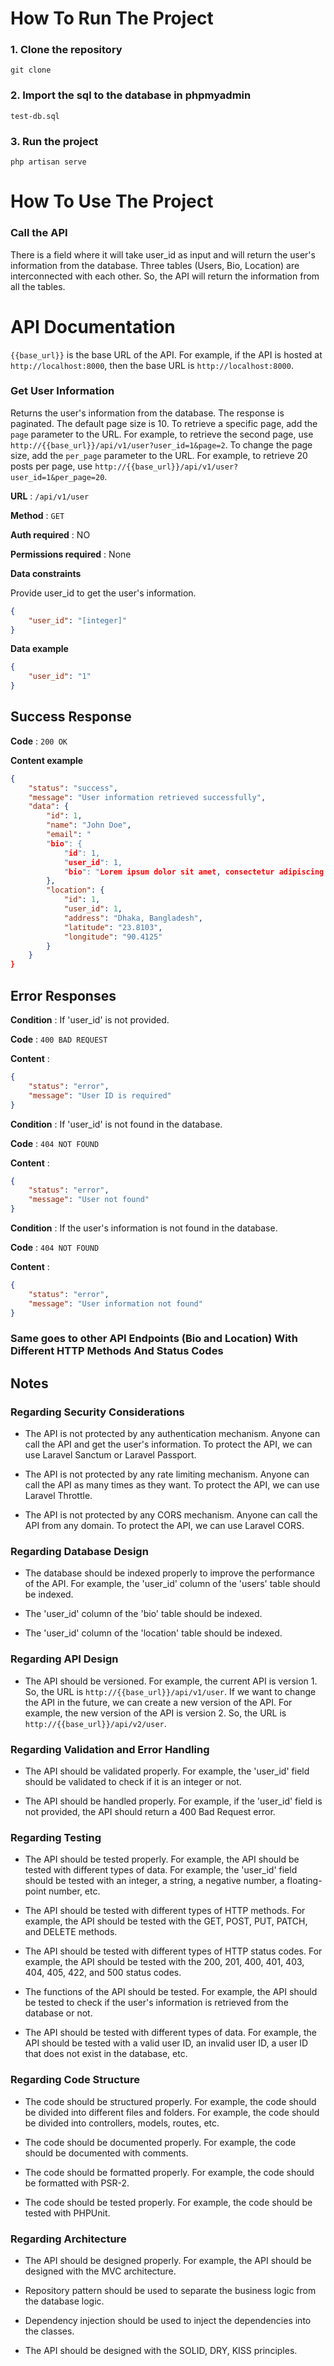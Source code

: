 # How To Run The Project

### 1. Clone the repository
```
git clone
```

### 2. Import the sql to the database in phpmyadmin
```
test-db.sql
```

### 3. Run the project
```
php artisan serve
```

# How To Use The Project

### Call the API

There is a field where it will take user_id as input and will return the user's information from the database. Three tables (Users, Bio, Location) are interconnected with each other. So, the API will return the information from all the tables.

# API Documentation

`{{base_url}}` is the base URL of the API. For example, if the API is hosted at `http://localhost:8000`, then the base URL is `http://localhost:8000`.

### Get User Information

Returns the user's information from the database. The response is paginated. The default page size is 10. To retrieve a specific page, add the `page` parameter to the URL. For example, to retrieve the second page, use `http://{{base_url}}/api/v1/user?user_id=1&page=2`. To change the page size, add the `per_page` parameter to the URL. For example, to retrieve 20 posts per page, use `http://{{base_url}}/api/v1/user?user_id=1&per_page=20`.

**URL** : `/api/v1/user`

**Method** : `GET`

**Auth required** : NO

**Permissions required** : None

**Data constraints**

Provide user_id to get the user's information.

```json
{
    "user_id": "[integer]"
}
```

**Data example**

```json
{
    "user_id": "1"
}
```

## Success Response

**Code** : `200 OK`

**Content example**

```json
{
    "status": "success",
    "message": "User information retrieved successfully",
    "data": {
        "id": 1,
        "name": "John Doe",
        "email": "
        "bio": {
            "id": 1,
            "user_id": 1,
            "bio": "Lorem ipsum dolor sit amet, consectetur adipiscing elit. Nulla euismod, nisl eget ultricies aliquam, quam nisl aliquet nunc, vitae aliquam nisl nisl eu nunc. Nulla
        },
        "location": {
            "id": 1,
            "user_id": 1,
            "address": "Dhaka, Bangladesh",
            "latitude": "23.8103",
            "longitude": "90.4125"
        }
    }
}
```

## Error Responses

**Condition** : If 'user_id' is not provided.

**Code** : `400 BAD REQUEST`

**Content** :

```json
{
    "status": "error",
    "message": "User ID is required"
}
```

**Condition** : If 'user_id' is not found in the database.

**Code** : `404 NOT FOUND`

**Content** :

```json
{
    "status": "error",
    "message": "User not found"
}
```

**Condition** : If the user's information is not found in the database.

**Code** : `404 NOT FOUND`

**Content** :

```json
{
    "status": "error",
    "message": "User information not found"
}
```

### Same goes to other API Endpoints (Bio and Location) With Different HTTP Methods And Status Codes

## Notes

### Regarding Security Considerations

-   The API is not protected by any authentication mechanism. Anyone can call the API and get the user's information. To protect the API, we can use Laravel Sanctum or Laravel Passport.

-   The API is not protected by any rate limiting mechanism. Anyone can call the API as many times as they want. To protect the API, we can use Laravel Throttle.

-   The API is not protected by any CORS mechanism. Anyone can call the API from any domain. To protect the API, we can use Laravel CORS.

### Regarding Database Design

- The database should be indexed properly to improve the performance of the API. For example, the 'user_id' column of the 'users' table should be indexed. 

- The 'user_id' column of the 'bio' table should be indexed.

- The 'user_id' column of the 'location' table should be indexed.

### Regarding API Design

- The API should be versioned. For example, the current API is version 1. So, the URL is `http://{{base_url}}/api/v1/user`. If we want to change the API in the future, we can create a new version of the API. For example, the new version of the API is version 2. So, the URL is `http://{{base_url}}/api/v2/user`.

### Regarding Validation and Error Handling

- The API should be validated properly. For example, the 'user_id' field should be validated to check if it is an integer or not.

- The API should be handled properly. For example, if the 'user_id' field is not provided, the API should return a 400 Bad Request error.

### Regarding Testing

- The API should be tested properly. For example, the API should be tested with different types of data. For example, the 'user_id' field should be tested with an integer, a string, a negative number, a floating-point number, etc.

- The API should be tested with different types of HTTP methods. For example, the API should be tested with the GET, POST, PUT, PATCH, and DELETE methods.

- The API should be tested with different types of HTTP status codes. For example, the API should be tested with the 200, 201, 400, 401, 403, 404, 405, 422, and 500 status codes.

- The functions of the API should be tested. For example, the API should be tested to check if the user's information is retrieved from the database or not.

- The API should be tested with different types of data. For example, the API should be tested with a valid user ID, an invalid user ID, a user ID that does not exist in the database, etc.

### Regarding Code Structure

- The code should be structured properly. For example, the code should be divided into different files and folders. For example, the code should be divided into controllers, models, routes, etc.

- The code should be documented properly. For example, the code should be documented with comments.

- The code should be formatted properly. For example, the code should be formatted with PSR-2.

- The code should be tested properly. For example, the code should be tested with PHPUnit.

### Regarding Architecture

- The API should be designed properly. For example, the API should be designed with the MVC architecture.

- Repository pattern should be used to separate the business logic from the database logic.

- Dependency injection should be used to inject the dependencies into the classes.

- The API should be designed with the SOLID, DRY, KISS principles.






